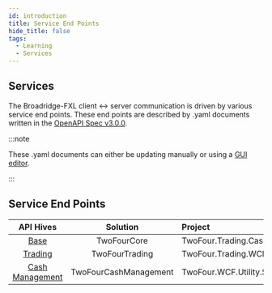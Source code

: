 ```yaml
---
id: introduction
title: Service End Points
hide_title: false
tags:
  - Learning
  - Services
---
```


## Services

The Broadridge-FXL client <-> server communication is driven by various service end points. These end points are described by .yaml documents written in the [OpenAPI Spec v3.0.0](https://swagger.io/specification/).

:::note

These .yaml documents can either be updating manually or using a [GUI editor](https://stoplight.io/).

:::

## Service End Points

|             API Hives             |       Solution        | Project                            | File                  |
| :-------------------------------: | :-------------------: | :--------------------------------- | :-------------------- |
|      [Base](/services/base)       |      TwoFourCore      | TwoFour.Trading.CashManagement.WCF | AjaxService.cs        |
|   [Trading](/services/trading)    |    TwoFourTrading     | TwoFour.Trading.WCF                | TradingAjaxService.cs |
| [Cash Management](/services/cash) | TwoFourCashManagement | TwoFour.WCF.Utility.Server         | CashAjaxService.cs    |
